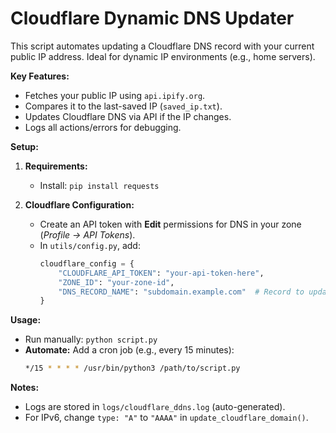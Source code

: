 # Cloudflare Dynamic DNS Updater

This script automates updating a Cloudflare DNS record with your current public IP address. Ideal for dynamic IP environments (e.g., home servers).

**Key Features:**
- Fetches your public IP using `api.ipify.org`.
- Compares it to the last-saved IP (`saved_ip.txt`).
- Updates Cloudflare DNS via API if the IP changes.
- Logs all actions/errors for debugging.

**Setup:**
1. **Requirements:**
   - Install: `pip install requests`

2. **Cloudflare Configuration:**
   - Create an API token with **Edit** permissions for DNS in your zone (*Profile → API Tokens*).
   - In `utils/config.py`, add:
     ```python
     cloudflare_config = {
         "CLOUDFLARE_API_TOKEN": "your-api-token-here",
         "ZONE_ID": "your-zone-id",
         "DNS_RECORD_NAME": "subdomain.example.com"  # Record to update
     }
     ```

**Usage:**
- Run manually: `python script.py`
- **Automate:** Add a cron job (e.g., every 15 minutes):
  ```bash
  */15 * * * * /usr/bin/python3 /path/to/script.py
  ```

**Notes:**
- Logs are stored in `logs/cloudflare_ddns.log` (auto-generated).
- For IPv6, change `type: "A"` to `"AAAA"` in `update_cloudflare_domain()`.
